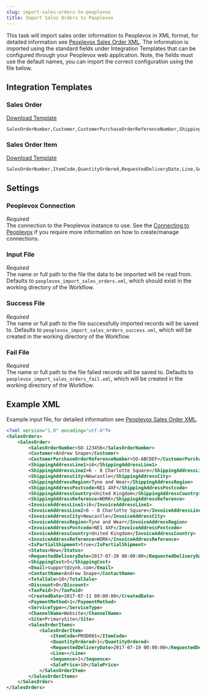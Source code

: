 ```yaml
---
slug: import-sales-orders-to-peoplevox
title: Import Sales Orders to Peoplevox
---
```


This task will import sales order information to Peoplevox in XML format, for detailed information see [Peoplevox Sales Order XML](peoplevox-sales-order-xml).  The information is imported using the standard fields under Integration Templates that can be configured through your Peoplevox web application.  Note, the fields must use the default names, you can import the correct configuration using the file below.

## Integration Templates
### Sales Order
[Download Template](/assets/resources/peoplevox/sales_order.csv)

```csv
SalesOrderNumber,Customer,CustomerPurchaseOrderReferenceNumber,ShippingAddressLine1,ShippingAddressLine2,ShippingAddressCity,ShippingAddressRegion,ShippingAddressPostcode,ShippingAddressCountry,ShippingAddressReference,InvoiceAddressLine1,InvoiceAddressLine2,InvoiceAddressCity,InvoiceAddressRegion,InvoiceAddressPostcode,InvoiceAddressCountry,InvoiceAddressReference,IsPartialShipment,Status,RequestedDeliveryDate,ShippingCost,Email,ContactName,TotalSale,Discount,TaxPaid,CreatedDate,PaymentMethod,ServiceType,ChannelName
```

### Sales Order Item
[Download Template](/assets/resources/peoplevox/sales_order_item.csv)

```csv
SalesOrderNumber,ItemCode,QuantityOrdered,RequestedDeliveryDate,Line,Sequence,SalePrice
```

## Settings
### Peoplevox Connection
_Required_  
The connection to the Peoplevox instance to use.  See the [Connecting to Peoplevox](connecting-to-peoplevox) if you require more information on how to create/manage connections.

### Input File
_Required_  
The name or full path to the file the data to be imported will be read from.  Defaults to `peoplevox_import_sales_orders.xml`, which should exist in the working directory of the Workflow.

### Success File
_Required_  
The name or full path to the file successfully imported records will be saved to.  Defaults to `peoplevox_import_sales_orders_success.xml`, which will be created in the working directory of the Workflow.

### Fail File
_Required_  
The name or full path to the file falied records will be saved to.  Defaults to `peoplevox_import_sales_orders_fail.xml`, which will be created in the working directory of the Workflow.

## Example XML
Example input file, for detailed information see [Peoplevox Sales Order XML](peoplevox-sales-order-xml).

```xml
<?xml version="1.0" encoding="utf-8"?>
<SalesOrders>
	<SalesOrder>
		<SalesOrderNumber>SO-123456</SalesOrderNumber>
		<Customer>Andrew Snape</Customer>
		<CustomerPurchaseOrderReferenceNumber>SO-ABCDEF</CustomerPurchaseOrderReferenceNumber>
		<ShippingAddressLine1>i6</ShippingAddressLine1>
		<ShippingAddressLine2>6 - 8 Charlotte Square</ShippingAddressLine2>
		<ShippingAddressCity>Newcastle</ShippingAddressCity>
		<ShippingAddressRegion>Tyne and Wear</ShippingAddressRegion>
		<ShippingAddressPostcode>NE1 4XF</ShippingAddressPostcode>
		<ShippingAddressCountry>United Kingdom</ShippingAddressCountry>
		<ShippingAddressReference>WORK</ShippingAddressReference>
		<InvoiceAddressLine1>i6</InvoiceAddressLine1>
		<InvoiceAddressLine2>6 - 8 Charlotte Square</InvoiceAddressLine2>
		<InvoiceAddressCity>Newcastle</InvoiceAddressCity>
		<InvoiceAddressRegion>Tyne and Wear</InvoiceAddressRegion>
		<InvoiceAddressPostcode>NE1 4XF</InvoiceAddressPostcode>
		<InvoiceAddressCountry>United Kingdom</InvoiceAddressCountry>
		<InvoiceAddressReference>WORK</InvoiceAddressReference>
		<IsPartialShipment>true</IsPartialShipment>
		<Status>New</Status>
		<RequestedDeliveryDate>2017-07-20 00:00:00</RequestedDeliveryDate>
		<ShippingCost>5</ShippingCost>
		<Email>support@zynk.com</Email>
		<ContactName>Andrew Snape</ContactName>
		<TotalSale>18</TotalSale>
		<Discount>0</Discount>
		<TaxPaid>3</TaxPaid>
		<CreatedDate>2017-07-11 00:00:00</CreatedDate>
		<PaymentMethod>1</PaymentMethod>
		<ServiceType></ServiceType>
		<ChannelName>Website</ChannelName>
		<Site>PrimarySite</Site>
		<SalesOrderItems>
			<SalesOrderItem>
				<ItemCode>PROD001</ItemCode>
				<QuantityOrdered>1</QuantityOrdered>
				<RequestedDeliveryDate>2017-07-19 00:00:00</RequestedDeliveryDate>
				<Line></Line>
				<Sequence>1</Sequence>
				<SalePrice>10</SalePrice>
			</SalesOrderItem>
		</SalesOrderItems>
	</SalesOrder>
</SalesOrders>
```
